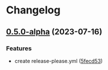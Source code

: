 # Changelog

## [0.5.0-alpha](https://github.com/Nick-3dartist/Bacteriomatics/compare/v0.4.1-alpha...v0.5.0-alpha) (2023-07-16)


### Features

* create release-please.yml ([5fecd53](https://github.com/Nick-3dartist/Bacteriomatics/commit/5fecd53446f98dff34f64b5b4ea7e799e1a5164b))
